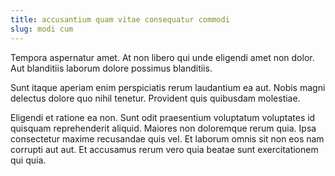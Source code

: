 ```yaml
---
title: accusantium quam vitae consequatur commodi
slug: modi cum
---
```


Tempora aspernatur amet. At non libero qui unde eligendi amet non dolor. Aut blanditiis laborum dolore possimus blanditiis.

Sunt itaque aperiam enim perspiciatis rerum laudantium ea aut. Nobis magni delectus dolore quo nihil tenetur. Provident quis quibusdam molestiae.

Eligendi et ratione ea non. Sunt odit praesentium voluptatum voluptates id quisquam reprehenderit aliquid. Maiores non doloremque rerum quia. Ipsa consectetur maxime recusandae quis vel. Et laborum omnis sit non eos nam corrupti aut aut. Et accusamus rerum vero quia beatae sunt exercitationem qui quia.
